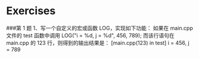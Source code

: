 # Exercises
###第 1 题
1、写一个自定义的宏或函数 LOG，实现如下功能：
如果在 main.cpp 文件的 test 函数中调用
LOG("i = %d, j = %d", 456, 789);
而该行语句在 main.cpp 的 123 行，则得到的输出结果是：
[main.cpp(123) in test] i = 456, j = 789

